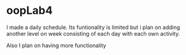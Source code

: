 # oopLab4
I made a daily schedule. Its funtionality is limited but i plan on adding another level on week consisting of each day with each own activity.

Also I plan on having more functionality 
